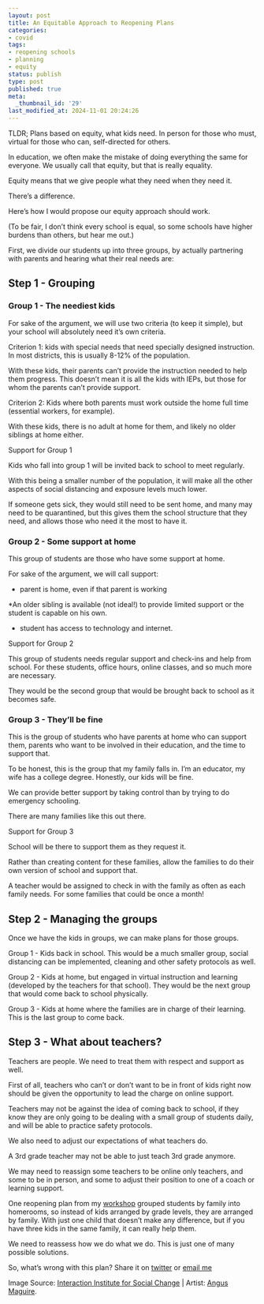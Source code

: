 ```yaml
---
layout: post
title: An Equitable Approach to Reopening Plans
categories:
- covid
tags:
- reopening schools
- planning
- equity
status: publish
type: post
published: true
meta:
  _thumbnail_id: '29'
last_modified_at: 2024-11-01 20:24:26
---
```


TLDR; Plans based on equity, what kids need. In person for those who must, virtual for those who can, self-directed for others.

In education, we often make the mistake of doing everything the same for everyone. We usually call that equity, but that is really equality.

Equity means that we give people what they need when they need it.

There’s a difference.

Here’s how I would propose our equity approach should work.

(To be fair, I don’t think every school is equal, so some schools have higher burdens than others, but hear me out.)

First, we divide our students up into three groups, by actually partnering with parents and hearing what their real needs are:

## Step 1 - Grouping


### Group 1 - The neediest kids


For sake of the argument, we will use two criteria (to keep it simple), but your school will absolutely need it’s own criteria.

Criterion 1: kids with special needs that need specially designed instruction. In most districts, this is usually 8-12% of the population.

With these kids, their parents can’t provide the instruction needed to help them progress. This doesn’t mean it is all the kids with IEPs, but those for whom the parents can’t provide support.

Criterion 2: Kids where both parents must work outside the home full time (essential workers, for example).

With these kids, there is no adult at home for them, and likely no older siblings at home either.

Support for Group 1

Kids who fall into group 1 will be invited back to school to meet regularly.

With this being a smaller number of the population, it will make all the other aspects of social distancing and exposure levels much lower.

If someone gets sick, they would still need to be sent home, and many may need to be quarantined, but this gives them the school structure that they need, and allows those who need it the most to have it.

### Group 2 - Some support at home


This group of students are those who have some support at home.

For sake of the argument, we will call support:

*  parent is home, even if that parent is working


*An older sibling is available (not ideal!) to provide limited support or the student is capable on his own.


*  student has access to technology and internet.

Support for Group 2

This group of students needs regular support and check-ins and help from school. For these students, office hours, online classes, and so much more are necessary.

They would be the second group that would be brought back to school as it becomes safe.

### Group 3 - They’ll be fine


This is the group of students who have parents at home who can support them, parents who want to be involved in their education, and the time to support that.

To be honest, this is the group that my family falls in. I’m an educator, my wife has a college degree. Honestly, our kids will be fine.

We can provide better support by taking control than by trying to do emergency schooling.

There are many families like this out there.

Support for Group 3

School will be there to support them as they request it.

Rather than creating content for these families, allow the families to do their own version of school and support that.

A teacher would be assigned to check in with the family as often as each family needs. For some families that could be once a month!

## Step 2 - Managing the groups


Once we have the kids in groups, we can make plans for those groups.

Group 1 - Kids back in school. This would be a much smaller group, social distancing can be implemented, cleaning and other safety protocols as well.

Group 2 - Kids at home, but engaged in virtual instruction and learning (developed by the teachers for that school). They would be the next group that would come back to school physically.

Group 3 - Kids at home where the families are in charge of their learning. This is the last group to come back.

## Step 3 - What about teachers?


Teachers are people. We need to treat them with respect and support as well.

First of all, teachers who can’t or don’t want to be in front of kids right now should be given the opportunity to lead the charge on online support.

Teachers may not be against the idea of coming back to school, if they know they are only going to be dealing with a small group of students daily, and will be able to practice safety protocols.

We also need to adjust our expectations of what teachers do.

A 3rd grade teacher may not be able to just teach 3rd grade anymore.

We may need to reassign some teachers to be online only teachers, and some to be in person, and some to adjust their position to one of a coach or learning support.

One reopening plan from my 
[workshop](http://jethrojones.com/reopen) grouped students by family into homerooms, so instead of kids arranged by grade levels, they are arranged by family. With just one child that doesn’t make any difference, but if you have three kids in the same family, it can really help them.

We need to reassess how we do what we do. This is just one of many possible solutions.

So, what’s wrong with this plan? Share it on 
[twitter](http://twitter.com/jethrojones) or 
[email me](jethro@paperlessprincipal.com)




Image Source: 
[Interaction Institute for Social Change](https://interactioninstitute.org) | Artist: 
[Angus Maguire](https://madewithangus.com).
